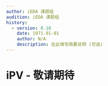 ```yaml
---
author: iEDA 课题组
audition: iEDA 课题组
history:
  - version: 0.10
    date: 1971-01-01
    author: N/A
    description: 在此填写简要说明 (可选)
---
```


# iPV - 敬请期待
